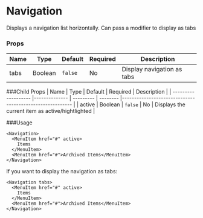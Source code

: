 # Navigation
Displays a navigation list horizontally. Can pass a modifier to display as tabs

### Props

| Name                | Type          | Default   | Required | Description                                              |
| ------------------- |-------------- | --------- | -------- |--------------------------------------------------------- |
| tabs                | Boolean       | `false`   | No       | Display navigation as tabs                               |

###Child Props
| Name                | Type          | Default   | Required | Description                                              |
| ------------------- |-------------- | --------- | -------- |--------------------------------------------------------- |
| active              | Boolean       | `false`   | No       | Displays the current item as active/hightlighted         |

###Usage
```
<Navigation>
  <MenuItem href="#" active>
    Items
  </MenuItem>
  <MenuItem href="#">Archived Items</MenuItem>
</Navigation>
```

If you want to display the navigation as tabs:

```
<Navigation tabs>
  <MenuItem href="#" active>
    Items
  </MenuItem>
  <MenuItem href="#">Archived Items</MenuItem>
</Navigation>
```
